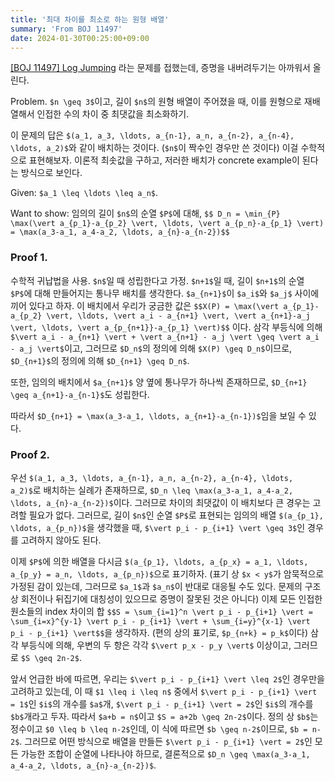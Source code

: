 ```yaml
---
title: '최대 차이를 최소로 하는 원형 배열'
summary: 'From BOJ 11497'
date: 2024-01-30T00:25:00+09:00
---
```


[[BOJ 11497] Log Jumping](https://boj.kr/11497) 라는 문제를 접했는데, 증명을 내버려두기는 아까워서 올린다.

Problem. `$n \geq 3$`이고, 길이 `$n$`의 원형 배열이 주어졌을 때, 이를 원형으로 재배열해서 인접한 수의 차이 중 최댓값을 최소화하기.

이 문제의 답은 `$(a_1, a_3, \ldots, a_{n-1}, a_n, a_{n-2}, a_{n-4}, \ldots, a_2)$`와 같이 배치하는 것이다. (`$n$`이 짝수인 경우만 쓴 것이다) 이걸 수학적으로 표현해보자. 이론적 최솟값을 구하고, 저러한 배치가 concrete example이 된다는 방식으로 보인다.

Given: `$a_1 \leq \ldots \leq a_n$`.

Want to show: 임의의 길이 `$n$`의 순열 `$P$`에 대해, `$$ D_n = \min_{P} \max(\vert a_{p_1}-a_{p_2} \vert, \ldots, \vert a_{p_n}-a_{p_1} \vert) = \max(a_3-a_1, a_4-a_2, \ldots, a_{n}-a_{n-2})$$`

### Proof 1.
수학적 귀납법을 사용. `$n$`일 때 성립한다고 가정.
`$n+1$`일 때, 길이 `$n+1$`의 순열 `$P$`에 대해 만들어지는 통나무 배치를 생각한다. `$a_{n+1}$`이 `$a_i$`와 `$a_j$` 사이에 끼어 있다고 하자. 이 배치에서 우리가 궁금한 값은 `$$X(P) = \max(\vert a_{p_1}-a_{p_2} \vert, \ldots, \vert a_i - a_{n+1} \vert, \vert a_{n+1}-a_j \vert, \ldots, \vert a_{p_{n+1}}-a_{p_1} \vert)$$`
이다. 삼각 부등식에 의해 `$\vert a_i - a_{n+1} \vert + \vert a_{n+1} - a_j \vert \geq \vert a_i - a_j \vert$`이고, 그러므로 `$D_n$`의 정의에 의해 `$X(P) \geq D_n$`이므로, `$D_{n+1}$`의 정의에 의해 `$D_{n+1} \geq D_n$`.

또한, 임의의 배치에서 `$a_{n+1}$` 양 옆에 통나무가 하나씩 존재하므로, `$D_{n+1} \geq a_{n+1}-a_{n-1}$`도 성립한다.

따라서 `$D_{n+1} = \max(a_3-a_1, \ldots, a_{n+1}-a_{n-1})$`임을 보일 수 있다.

### Proof 2.
우선 `$(a_1, a_3, \ldots, a_{n-1}, a_n, a_{n-2}, a_{n-4}, \ldots, a_2)$`로 배치하는 실례가 존재하므로, `$D_n \leq \max(a_3-a_1, a_4-a_2, \ldots, a_{n}-a_{n-2})$`이다. 그러므로 차이의 최댓값이 이 배치보다 큰 경우는 고려할 필요가 없다. 그러므로, 길이 `$n$`인 순열 `$P$`로 표현되는 임의의 배열 `$(a_{p_1}, \ldots, a_{p_n})$`을 생각했을 때, `$\vert p_i - p_{i+1} \vert \geq 3$`인 경우를 고려하지 않아도 된다.

이제 `$P$`에 의한 배열을 다시금 `$(a_{p_1}, \ldots, a_{p_x} = a_1, \ldots, a_{p_y} = a_n, \ldots, a_{p_n})$`으로 표기하자. (표기 상 `$x < y$`가 암묵적으로 가정된 감이 있는데, 그러므로 `$a_1$`과 `$a_n$`이 반대로 대응될 수도 있다. 문제의 구조 상 회전이나 뒤집기에 대칭성이 있으므로 증명이 잘못된 것은 아니다) 이제 모든 인접한 원소들의 index 차이의 합 `$$S = \sum_{i=1}^n \vert p_i - p_{i+1} \vert = \sum_{i=x}^{y-1} \vert p_i - p_{i+1} \vert + \sum_{i=y}^{x-1} \vert p_i - p_{i+1} \vert$$`을 생각하자. (편의 상의 표기로, `$p_{n+k} = p_k$`이다) 삼각 부등식에 의해, 우변의 두 항은 각각 `$\vert p_x - p_y \vert$` 이상이고, 그러므로 `$S \geq 2n-2$`.

앞서 언급한 바에 따르면, 우리는 `$\vert p_i - p_{i+1} \vert \leq 2$`인 경우만을 고려하고 있는데, 이 때 `$1 \leq i \leq n$` 중에서 `$\vert p_i - p_{i+1} \vert = 1$`인 `$i$`의 개수를 `$a$`개, `$\vert p_i - p_{i+1} \vert = 2$`인 `$i$`의 개수를 `$b$`개라고 두자. 따라서 `$a+b = n$`이고 `$S = a+2b \geq 2n-2$`이다. 정의 상 `$b$`는 정수이고 `$0 \leq b \leq n-2$`인데, 이 식에 따르면 `$b \geq n-2$`이므로, `$b = n-2$`. 그러므로 어떤 방식으로 배열을 만들든 `$\vert p_i - p_{i+1} \vert = 2$`인 모든 가능한 조합이 순열에 나타나야 하므로, 결론적으로 `$D_n \geq \max(a_3-a_1, a_4-a_2, \ldots, a_{n}-a_{n-2})$`.
